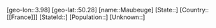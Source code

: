 ﻿---
location: [50.28,3.98]
type: City
tags:
- geo/City


SpocWebEntityId: 32347
isDeleted: false
confidential: public

---
[geo-lon::3.98]
[geo-lat::50.28]
[name::Maubeuge]
[State::]
[Country::[[France]]]
[StateId::]
[Population::]
[Unknown::]

